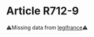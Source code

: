 # Article R712-9

⚠️Missing data from [legifrance](https://www.legifrance.gouv.fr/codes/article_lc/LEGIARTI000006269972)⚠️